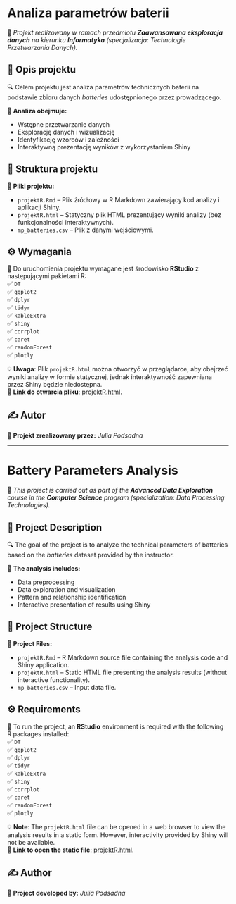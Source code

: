 # Analiza parametrów baterii  
📌 *Projekt realizowany w ramach przedmiotu **Zaawansowana eksploracja danych** na kierunku **Informatyka** (specjalizacja: Technologie Przetwarzania Danych).*  

## 📌 Opis projektu  
🔍 Celem projektu jest analiza parametrów technicznych baterii na podstawie zbioru danych *batteries* udostępnionego przez prowadzącego.  

🔹 **Analiza obejmuje:**  
- Wstępne przetwarzanie danych  
- Eksplorację danych i wizualizację  
- Identyfikację wzorców i zależności  
- Interaktywną prezentację wyników z wykorzystaniem Shiny  

## 📁 Struktura projektu  
📂 **Pliki projektu:**  
- `projektR.Rmd` – Plik źródłowy w R Markdown zawierający kod analizy i aplikacji Shiny.  
- `projektR.html` – Statyczny plik HTML prezentujący wyniki analizy (bez funkcjonalności interaktywnych).  
- `mp_batteries.csv` – Plik z danymi wejściowymi.  

## ⚙️ Wymagania  
🔧 Do uruchomienia projektu wymagane jest środowisko **RStudio** z następującymi pakietami R:  
✅ `DT`  
✅ `ggplot2`  
✅ `dplyr`  
✅ `tidyr`  
✅ `kableExtra`  
✅ `shiny`  
✅ `corrplot`  
✅ `caret`  
✅ `randomForest`  
✅ `plotly`  

💡 **Uwaga**: Plik `projektR.html` można otworzyć w przeglądarce, aby obejrzeć wyniki analizy w formie statycznej, jednak interaktywność zapewniana przez Shiny będzie niedostępna.  
🔗 **Link do otwarcia pliku**: [projektR.html](https://gambibambi.github.io/Zaawansowana-Eksploracja-Danych/ProjektR.html).  

## ✍️ Autor  
📌 **Projekt zrealizowany przez:** *Julia Podsadna*  

---

# Battery Parameters Analysis  
📌 *This project is carried out as part of the **Advanced Data Exploration** course in the **Computer Science** program (specialization: Data Processing Technologies).*  

## 📌 Project Description  
🔍 The goal of the project is to analyze the technical parameters of batteries based on the *batteries* dataset provided by the instructor.  

🔹 **The analysis includes:**  
- Data preprocessing  
- Data exploration and visualization  
- Pattern and relationship identification  
- Interactive presentation of results using Shiny  

## 📁 Project Structure  
📂 **Project Files:**  
- `projektR.Rmd` – R Markdown source file containing the analysis code and Shiny application.  
- `projektR.html` – Static HTML file presenting the analysis results (without interactive functionality).  
- `mp_batteries.csv` – Input data file.  

## ⚙️ Requirements  
🔧 To run the project, an **RStudio** environment is required with the following R packages installed:  
✅ `DT`  
✅ `ggplot2`  
✅ `dplyr`  
✅ `tidyr`  
✅ `kableExtra`  
✅ `shiny`  
✅ `corrplot`  
✅ `caret`  
✅ `randomForest`  
✅ `plotly`  

💡 **Note**: The `projektR.html` file can be opened in a web browser to view the analysis results in a static form. However, interactivity provided by Shiny will not be available.  
🔗 **Link to open the static file**: [projektR.html](https://gambibambi.github.io/Zaawansowana-Eksploracja-Danych/ProjektR.html).  

## ✍️ Author  
📌 **Project developed by:** *Julia Podsadna*  
